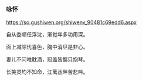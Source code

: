 ### 咏怀
https://so.gushiwen.org/shiwenv_90481c69edd6.aspx

自从委顺任浮沈，渐觉年多功用深。

面上减除忧喜色，胸中消尽是非心。

妻儿不问唯耽酒，冠盖皆慵只抱琴。

长笑灵均不知命，江蓠丛畔苦悲吟。

